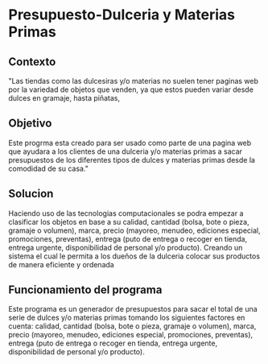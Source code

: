 # Presupuesto-Dulceria y Materias Primas
## Contexto
"Las tiendas como las dulcesiras y/o materias no suelen tener paginas web por la variedad de objetos que venden, ya que estos pueden variar desde dulces en gramaje, hasta piñatas, 
## Objetivo
Este progrma esta creado para ser usado como parte de una pagina web que ayudara a los clientes de una 
dulceria y/o materias primas a sacar presupuestos de los diferentes tipos de dulces y materias primas desde la comodidad 
de su casa."
## Solucion
Haciendo uso de las tecnologias computacionales se podra empezar a clasificar los objetos en base a su calidad, cantidad (bolsa, bote o pieza, gramaje o volumen), marca, 
precio (mayoreo, menudeo, ediciones especial, promociones, preventas), entrega (puto de entrega o recoger en tienda, entrega urgente, disponibilidad de personal y/o 
producto). Creando un sistema el cual le permita a los dueños de la dulceria colocar sus productos de manera eficiente y ordenada

## Funcionamiento del programa
Este programa es un generador de presupuestos para sacar el total de una serie de dulces y/o materias primas
tomando los siguientes factores en cuenta: calidad, cantidad (bolsa, bote o pieza, gramaje o volumen), marca, precio (mayoreo, menudeo, ediciones especial, promociones, 
preventas), entrega (puto de entrega o recoger en tienda, entrega urgente, disponibilidad de personal y/o producto).
